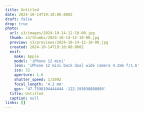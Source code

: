 ```yaml
---
title: Untitled
date: 2024-10-14T19:10:00.000Z
draft: false
drop: true
photo:
  url: s3/images/2024-10-14-12-10-00.jpg
  thumb: s3/thumbs/2024-10-14-12-10-00.jpg
  preview: s3/previews/2024-10-14-12-10-00.jpg
  created: 2024-10-14T19:10:00.000Z
  exif:
    make: Apple
    model: 'iPhone 12 mini'
    lens: 'iPhone 12 mini back dual wide camera 4.2mm f/1.6'
    iso: 32
    aperture: 1.6
    shutter_speed: 1/2092
    focal_length: '4.2 mm'
    gps: '47.7598194444444 -122.193038888889'
  title: Untitled
  caption: null
links: []
---
```


